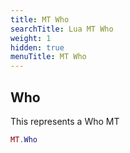 ```yaml
---
title: MT Who
searchTitle: Lua MT Who
weight: 1
hidden: true
menuTitle: MT Who
---
```

## Who

This represents a Who MT
```lua
MT.Who
```
